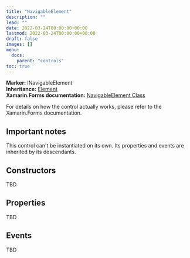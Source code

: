 ```yaml
---
title: "NavigableElement"
description: ""
lead: ""
date: 2022-03-24T00:00:00+00:00
lastmod: 2022-03-24T00:00:00+00:00
draft: false
images: []
menu:
  docs:
    parent: "controls"
toc: true
---
```


**Marker:** INavigableElement  
**Inheritance:** [Element](element.md)  
**Xamarin.Forms documentation:** [NavigableElement Class](https://docs.microsoft.com/en-us/dotnet/api/xamarin.forms.navigableelement)

For details on how the control actually works, please refer to the Xamarin.Forms documentation.

## Important notes

This control can't be instantiated on its own. Its properties and events are inherited by its descendants.

## Constructors

TBD

## Properties

TBD

## Events

TBD
